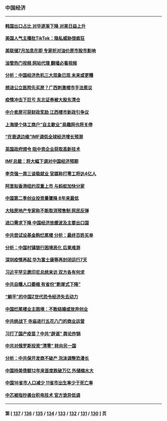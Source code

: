 ### 中国经济
---
#### [韩国出口占比 对华逐渐下降 对美日益上升](../../pages/ncid283/n13790270.md?07280445) 
#### [美国人气主播批TikTok：隐私威胁很疯狂](../../pages/ncid283/n13790194.md?07280445) 
#### [美联储7月加息在即 专家析对油价房市股市影响](../../pages/ncid283/n13790209.md?07280445) 
#### [油管热门视频 网站代理 翻墙必看视频](http://209.222.30.114:81/youtube.html?07280445)
#### [分析：中国经济危机三大现象已现 未来或更糟](../../pages/ncid283/n13789046.md?07280445) 
#### [想进公立医院先买房？广西刺激楼市手法惹议](../../pages/ncid283/n13789958.md?07280445) 
#### [疫情冲击下巨亏 东北证券被大股东清仓](../../pages/ncid283/n13789868.md?07280445) 
#### [中介卖房可获财政奖励 江西楼市新政引争议](../../pages/ncid283/n13789826.md?07280445) 
#### [上海提个体工商户“自主歇业”易趣网也将关停](../../pages/ncid283/n13789378.md?07280445) 
#### [“在衰退边缘”IMF调低全球经济增长预测](../../pages/ncid283/n13789527.md?07280445) 
#### [英国政府颁令 阻中资企业获取高新技术](../../pages/ncid283/n13789529.md?07280445) 
#### [IMF总裁：将大幅下调对中国经济预期](../../pages/ncid283/n13788933.md?07280445) 
#### [李克强一周三谈稳就业 官媒称打零工将达4亿人](../../pages/ncid283/n13788931.md?07280445) 
#### [阿里拟香港纽约双重上市 与蚂蚁加快分家](../../pages/ncid283/n13789359.md?07280445) 
#### [中国第二季创业投资量骤降 8年来最低](../../pages/ncid283/n13789312.md?07280445) 
#### [大陆房地产专家称不能取消预售制 网民反弹](../../pages/ncid283/n13789232.md?07280445) 
#### [进口需求下降 中国经济放缓波及主要出口国](../../pages/ncid283/n13789134.md?07280445) 
#### [中共尝试设基金购烂尾楼 分析：最终百姓买单](../../pages/ncid283/n13788699.md?07280445) 
#### [分析：中国村镇银行困境恶化 后果难测](../../pages/ncid283/n13788846.md?07280445) 
#### [深圳疫情再起 华为富士康等再封闭运行7天](../../pages/ncid283/n13788829.md?07280445) 
#### [习近平罕见邀印尼总统来访 双方各有何求](../../pages/ncid283/n13788818.md?07280445) 
#### [中共自曝人口萎缩 有省份“断崖式下降”](../../pages/ncid283/n13788597.md?07280445) 
#### [“躺平”的中国Z世代恐令经济失去动力](../../pages/ncid283/n13788503.md?07280445) 
#### [中国烂尾楼业主困境：不敢结婚或放弃创业](../../pages/ncid283/n13788283.md?07280445) 
#### [中共统战下 寺庙进行五花八门的商业运营](../../pages/ncid283/n13788204.md?07280445) 
#### [习打了国产疫苗？中共“辟谣” 舆论炸锅](../../pages/ncid283/n13788211.md?07280445) 
#### [中共对俄罗斯投资“清零” 转向另一国](../../pages/ncid283/n13788094.md?07280445) 
#### [分析：中共保开发商不破产 泡沫调整恐漫长](../../pages/ncid283/n13788069.md?07280445) 
#### [中国持美债额12年来首度跌破万亿 外储缩水大](../../pages/ncid283/n13787993.md?07280445) 
#### [中国16省市人口减少 11省市出生率少于死亡率](../../pages/ncid283/n13787976.md?07280445) 
#### [中芯被指抄袭台积电技术 官方诡异低调](../../pages/ncid283/n13787259.md?07280445) 

---
#### 第 [ [137](./137.md?07280445) / [136](./136.md?07280445) / [135](./135.md?07280445) / [134](./134.md?07280445) / [133](./133.md?07280445) / [132](./132.md?07280445) / [131](./131.md?07280445) / [130](./130.md?07280445) ] 页
